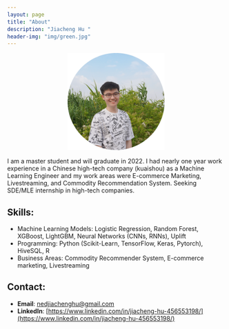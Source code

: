 ```yaml
---
layout: page
title: "About"
description: "Jiacheng Hu " 
header-img: "img/green.jpg"
---
```

<div align=center>
<img src="/img/ProfilePictureMaker.png" width = "225" height = "225" alt="" align=center />
</div>
<br>
I am a master student and will graduate in 2022. I had nearly one year work experience in a Chinese high-tech company (kuaishou) as a Machine Learning Engineer and my work areas were E-commerce Marketing, Livestreaming, and Commodity Recommendation System. Seeking SDE/MLE internship in high-tech companies.

## Skills:
+ Machine Learning Models: Logistic Regression, Random Forest, XGBoost, LightGBM, Neural Networks (CNNs, RNNs), Uplift
+ Programming: Python (Scikit-Learn, TensorFlow, Keras, Pytorch), HiveSQL, R
+ Business Areas: Commodity Recommender System, E-commerce marketing, Livestreaming

## Contact:
* **Email**: nedjiachenghu@gmail.com
* **LinkedIn**: [https://www.linkedin.com/in/jiacheng-hu-456553198/](https://www.linkedin.com/in/jiacheng-hu-456553198/)




